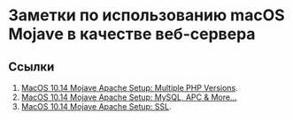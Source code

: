 # Заметки по использованию macOS Mojave в качестве веб-сервера

<!--ts-->
<!--te-->

## Ссылки

1. [MacOS 10.14 Mojave Apache Setup: Multiple PHP Versions](https://getgrav.org/blog/macos-mojave-apache-multiple-php-versions).
2. [MacOS 10.14 Mojave Apache Setup: MySQL, APC & More...](https://getgrav.org/blog/macos-mojave-apache-mysql-vhost-apc)
3.  [MacOS 10.14 Mojave Apache Setup: SSL](https://getgrav.org/blog/macos-mojave-apache-ssl).